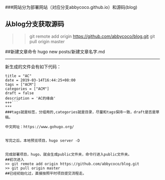 ###网站分为部署网站（对应分支abbycoco.github.io）和源码(blog)
## 从blog分支获取源码
>> git remote add origin https://github.com/abbycoco/blog.git
>> git pull origin master

##新建文章命令
hugo new posts/新建文章名字.md
***
新生成的文件会有如下代码：
```+++
title = "AC"
date = 2019-03-14T16:44:25+08:00
tags = ["ACM"]
categories = ["ACM"]
draft = false
description = 'AC的缘由'
+++```
***
###tags就是标签，分组用的,categories就是目录，尽量和tags保持一致，draft是否是草稿。

中文网址：https://www.gohugo.org/


写完之后，本地预览项目，hugo server -D


完成部署项目，hugo，就会生成public文件夹，命令行进入public文件夹。
##初次进入
>> git remote add origin https://github.com/abbycoco/blog.git
>> git pull origin master
##已经初始化过，直接按照平时项目提交流程走。